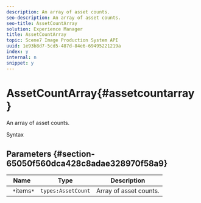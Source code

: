 ```yaml
---
description: An array of asset counts.
seo-description: An array of asset counts.
seo-title: AssetCountArray
solution: Experience Manager
title: AssetCountArray
topic: Scene7 Image Production System API
uuid: 1e93b8d7-5cd5-487d-84e6-69495221219a
index: y
internal: n
snippet: y
---
```


# AssetCountArray{#assetcountarray}

An array of asset counts.

 Syntax 

## Parameters {#section-65050f560dca428c8adae328970f58a9}

|  Name  | Type  | Description  |
|---|---|---|
|  ` *`items`*`  | `types:AssetCount`  | Array of asset counts.  |


